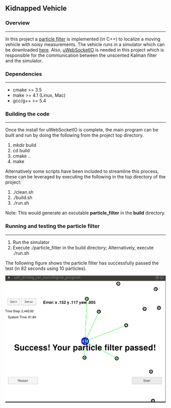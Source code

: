 ## **Kidnapped Vehicle**


### Overview

---
In this project a [particle filter](https://en.wikipedia.org/wiki/Particle_filter) is implemented (in C++) to localize a moving vehicle with noisy measurements. The vehicle runs in a simulator which can be downloaded [here](https://github.com/udacity/self-driving-car-sim/releases). 
Also, [uWebSocketIO](https://github.com/uWebSockets/uWebSockets) is needed in this project which is responsible for the communication between the unscented Kalman filter and the simulator.

### Dependencies
---
* cmake >= 3.5
* make >= 4.1 (Linux, Mac)
* gcc/g++ >= 5.4
 

### Building the code 
---
Once the install for uWebSocketIO is complete, the main program can be built and run by doing the following from the project top directory.

1. mkdir build
2. cd build
3. cmake ..
4. make

Alternatively some scripts have been included to streamline this process, these can be leveraged by executing the following in the top directory of the project:

1. ./clean.sh
2. ./build.sh
3. ./run.sh

Note: This would generate an excutable **particle_filter** in the **build** directory.

### Running and testing the particle filter
---

1. Run the simulator
2. Execute ./particle_filter in the build directory; Alternatively, execute ./run.sh



The following figure shows the particle filter has successfully passed the test (in 82 seconds using 10 particles). 

![alt text](./images/pass.png)

